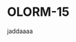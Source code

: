 # OLORM-15

jaddaaaa

<!-- 1. Hva gjør du akkurat nå? -->

<!-- 2. Finner du kvalitet i det? -->

<!-- 3. Hvorfor / hvorfor ikke? -->
